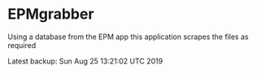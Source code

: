 # EPMgrabber
Using a database from the EPM app this application scrapes the files as required


Latest backup: Sun Aug 25 13:21:02 UTC 2019
